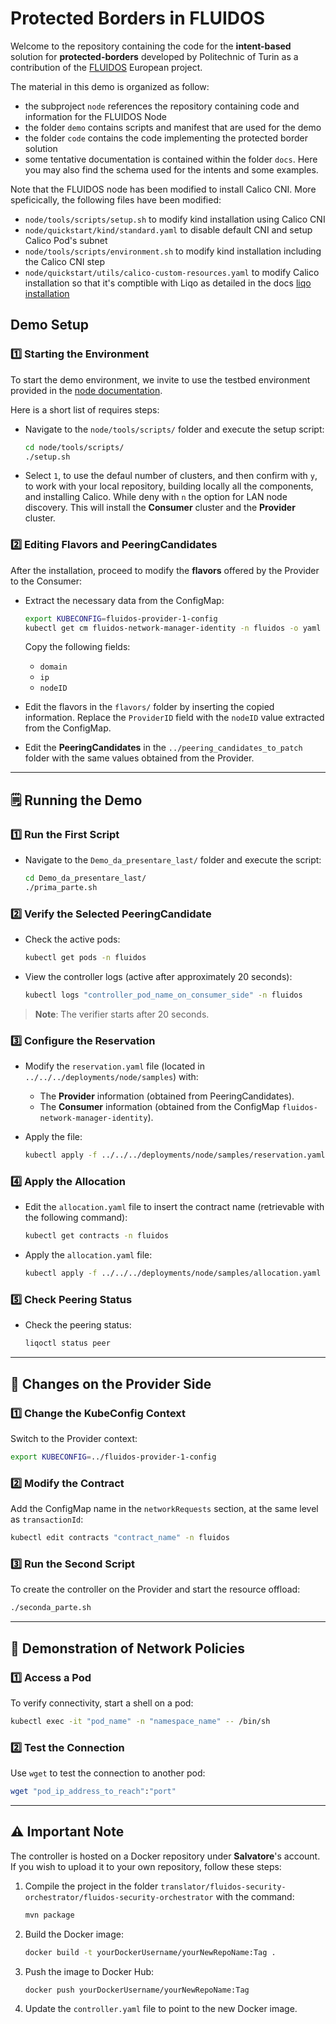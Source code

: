 # Protected Borders in FLUIDOS

Welcome to the repository containing the code for the **intent-based** solution for **protected-borders** developed by Politechnic of Turin as a contribution of the [FLUIDOS](https://fluidos.eu/) European project.

The material in this demo is organized as follow:
- the subproject `node` references the repository containing code and information for the FLUIDOS Node
- the folder `demo` contains scripts and manifest that are used for the demo
- the folder `code` contains the code implementing the protected border solution
- some tentative documentation is contained within the folder `docs`. Here you may also find the schema used for the intents and some examples.

Note that the FLUIDOS node has been modified to install Calico CNI. More speficically, the following files have been modified:
- `node/tools/scripts/setup.sh` to modify kind installation using Calico CNI
- `node/quickstart/kind/standard.yaml` to disable default CNI and setup Calico Pod's subnet
- `node/tools/scripts/environment.sh` to modify kind installation including the Calico CNI step
- `node/quickstart/utils/calico-custom-resources.yaml` to modify Calico installation so that it's comptible with Liqo as detailed in the docs [liqo installation](https://docs.liqo.io/en/latest/installation/install.html#installationcniconfiguration)


## Demo Setup

<!--The demo is located in the folder: `demo_da_presentare/node_main`.-->

### 1️⃣ Starting the Environment

To start the demo environment, we invite to use the testbed environment provided in the [node documentation](./node/docs/installation/installation.md). 
<!-- To retrieve the submodule correctly, use the git command `git submodule update --init --recursive`. --> Here is a short list of requires steps:

- Navigate to the `node/tools/scripts/` folder and execute the setup script:
  ```bash
  cd node/tools/scripts/
  ./setup.sh
  ```
- Select `1`, to use the defaul number of clusters, and then confirm with `y`, to work with your local repository, building locally all the components, and installing Calico. While deny with `n` the option for LAN node discovery. This will install the **Consumer** cluster and the **Provider** cluster.

### 2️⃣ Editing Flavors and PeeringCandidates

After the installation, proceed to modify the **flavors** offered by the Provider to the Consumer:

- Extract the necessary data from the ConfigMap:
  ```bash
  export KUBECONFIG=fluidos-provider-1-config
  kubectl get cm fluidos-network-manager-identity -n fluidos -o yaml
  ```
  Copy the following fields:
  - `domain`
  - `ip`
  - `nodeID`

- Edit the flavors in the `flavors/` folder by inserting the copied information. Replace the `ProviderID` field with the `nodeID` value extracted from the ConfigMap.

- Edit the **PeeringCandidates** in the `../peering_candidates_to_patch` folder with the same values obtained from the Provider.

---

## 🗒 Running the Demo

### 1️⃣ Run the First Script

- Navigate to the `Demo_da_presentare_last/` folder and execute the script:
  ```bash
  cd Demo_da_presentare_last/
  ./prima_parte.sh
  ```

### 2️⃣ Verify the Selected PeeringCandidate

- Check the active pods:
  ```bash
  kubectl get pods -n fluidos
  ```

- View the controller logs (active after approximately 20 seconds):
  ```bash
  kubectl logs "controller_pod_name_on_consumer_side" -n fluidos
  ```

> **Note**: The verifier starts after 20 seconds.

### 3️⃣ Configure the Reservation

- Modify the `reservation.yaml` file (located in `../../../deployments/node/samples`) with:
  - The **Provider** information (obtained from PeeringCandidates).
  - The **Consumer** information (obtained from the ConfigMap `fluidos-network-manager-identity`).

- Apply the file:
  ```bash
  kubectl apply -f ../../../deployments/node/samples/reservation.yaml
  ```

### 4️⃣ Apply the Allocation

- Edit the `allocation.yaml` file to insert the contract name (retrievable with the following command):
  ```bash
  kubectl get contracts -n fluidos
  ```

- Apply the `allocation.yaml` file:
  ```bash
  kubectl apply -f ../../../deployments/node/samples/allocation.yaml
  ```

### 5️⃣ Check Peering Status

- Check the peering status:
  ```bash
  liqoctl status peer
  ```

---

## 🔄 Changes on the Provider Side

### 1️⃣ Change the KubeConfig Context

Switch to the Provider context:
```bash
export KUBECONFIG=../fluidos-provider-1-config
```

### 2️⃣ Modify the Contract

Add the ConfigMap name in the `networkRequests` section, at the same level as `transactionId`:
```bash
kubectl edit contracts "contract_name" -n fluidos
```

### 3️⃣ Run the Second Script

To create the controller on the Provider and start the resource offload:
```bash
./seconda_parte.sh
```

---

## 🔧 Demonstration of Network Policies

### 1️⃣ Access a Pod

To verify connectivity, start a shell on a pod:
```bash
kubectl exec -it "pod_name" -n "namespace_name" -- /bin/sh
```

### 2️⃣ Test the Connection

Use `wget` to test the connection to another pod:
```bash
wget "pod_ip_address_to_reach":"port"
```

---

## ⚠️ Important Note

The controller is hosted on a Docker repository under **Salvatore**'s account. If you wish to upload it to your own repository, follow these steps:

1. Compile the project in the folder `translator/fluidos-security-orchestrator/fluidos-security-orchestrator` with the command:
   ```bash
   mvn package
   ```

2. Build the Docker image:
   ```bash
   docker build -t yourDockerUsername/yourNewRepoName:Tag .
   ```

3. Push the image to Docker Hub:
   ```bash
   docker push yourDockerUsername/yourNewRepoName:Tag
   ```

4. Update the `controller.yaml` file to point to the new Docker image.
